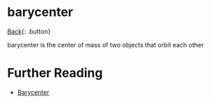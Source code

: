 # barycenter

[Back](../../index.md#physics){: .button}

barycenter is the center of mass of two objects that orbit each other

# Further Reading

- [Barycenter](https://en.wikipedia.org/wiki/Barycenter)
